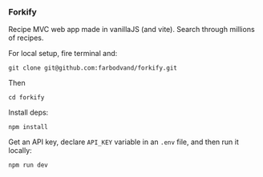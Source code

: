### Forkify

Recipe MVC web app made in vanillaJS (and vite). Search through millions of recipes.

For local setup, fire terminal and:

`git clone git@github.com:farbodvand/forkify.git`

Then

`cd forkify`

Install deps:

`npm install`

Get an API key, declare `API_KEY` variable in an `.env` file, and then run it locally:

`npm run dev`

